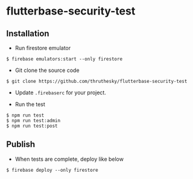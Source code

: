 # flutterbase-security-test

## Installation


* Run firestore emulator

```
$ firebase emulators:start --only firestore
```

* Git clone the source code

```
$ git clone https://github.com/thruthesky/flutterbase-security-test
```

* Update `.firebaserc` for your project.


* Run the test

```
$ npm run test
$ npm run test:admin
$ npm run test:post
```

## Publish

* When tests are complete, deploy like below

```
$ firebase deploy --only firestore
```


